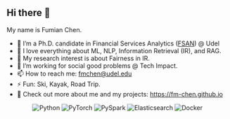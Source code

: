 ## Hi there 👋


My name is Fumian Chen.

- 🔭 I’m a Ph.D. candidate in Financial Services Analytics ([FSAN](https://lerner.udel.edu/programs/phd-programs/financial-services-analytics-phd/)) @ Udel
- 🌱 I love everything about ML, NLP, Information Retrieval (IR), and RAG.
- 👯 My research interest is about Fairness in IR.
- 🤔 I’m working for social good problems @ Tech Impact.
- 📫 How to reach me: fmchen@udel.edu
- ⚡ Fun: Ski, Kayak, Road Trip.
- 💬 Check out more about me and my projects: https://fm-chen.github.io

<p align="center">
  <img src="https://img.shields.io/badge/python-3776AB?style=for-the-badge&logo=python&logoColor=white" alt="Python" />
  <img src="https://img.shields.io/badge/pytorch-EE4C2C?style=for-the-badge&logo=pytorch&logoColor=white" alt="PyTorch" />
  <img src="https://img.shields.io/badge/pyspark-E25A1C?style=for-the-badge&logo=apache-spark&logoColor=white" alt="PySpark" />
  <img src="https://img.shields.io/badge/elasticsearch-005571?style=for-the-badge&logo=elasticsearch&logoColor=white" alt="Elasticsearch" />
  <img src="https://img.shields.io/badge/docker-2496ED?style=for-the-badge&logo=docker&logoColor=white" alt="Docker" />
</p>
